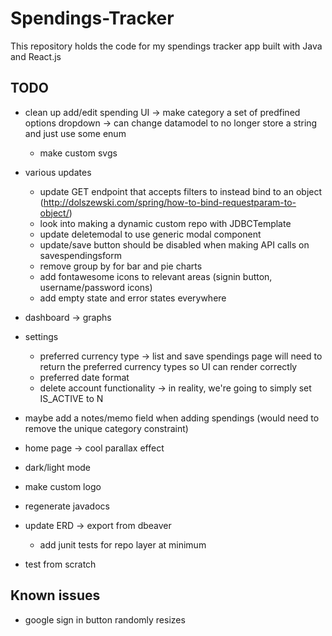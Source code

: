 # Spendings-Tracker

This repository holds the code for my spendings tracker app built with Java and React.js

## TODO

- clean up add/edit spending UI -> make category a set of predfined options dropdown -> can change datamodel to no longer store a string and just use some enum
  - make custom svgs
- various updates
  - update GET endpoint that accepts filters to instead bind to an object (http://dolszewski.com/spring/how-to-bind-requestparam-to-object/)
  - look into making a dynamic custom repo with JDBCTemplate
  - update deletemodal to use generic modal component
  - update/save button should be disabled when making API calls on savespendingsform
  - remove group by for bar and pie charts
  - add fontawesome icons to relevant areas (signin button, username/password icons)
  - add empty state and error states everywhere

- dashboard -> graphs

- settings

  - preferred currency type -> list and save spendings page will need to return the preferred currency types so UI can render correctly
  - preferred date format
  - delete account functionality -> in reality, we're going to simply set IS_ACTIVE to N

- maybe add a notes/memo field when adding spendings (would need to remove the unique category constraint)
- home page -> cool parallax effect
- dark/light mode
- make custom logo
- regenerate javadocs
- update ERD -> export from dbeaver
  - add junit tests for repo layer at minimum
- test from scratch

## Known issues

- google sign in button randomly resizes
